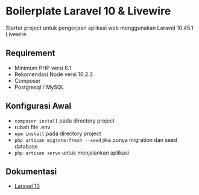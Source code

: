 
# Boilerplate Laravel 10 & Livewire

Starter project untuk pengerjaan aplikasi web menggunakan Laravel 10.45.1 Livewire

## Requirement
- Minimum PHP versi 8.1   
- Rekomendasi Node versi 10.2.3
- Composer
- Postgresql / MySQL
## Konfigurasi Awal
- ```composer install``` pada directory project
- rubah file .env
- ```npm install``` pada directory project
- ```php artisan migrate:fresh --seed``` jika punya migration dan seed database
- ```php artisan serve``` untuk menjalankan aplikasi
## Dokumentasi
- [Laravel 10](https://laravel.com/docs/10.x/releases)